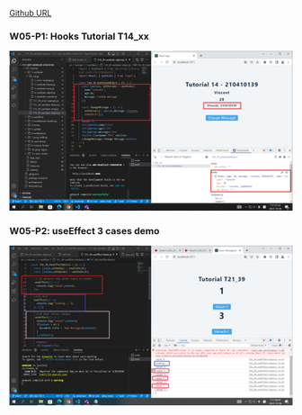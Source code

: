 [Github URL]()

### W05-P1: Hooks Tutorial T14_xx

![](p1.png)

### W05-P2: useEffect 3 cases demo

![](p2.png)